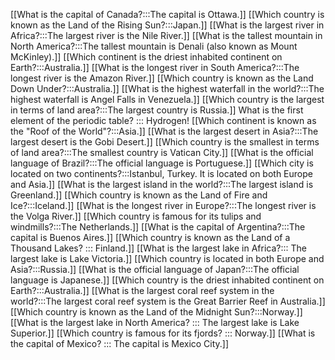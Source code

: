 [[What is the capital of Canada?:::The capital is Ottawa.]]
[[Which country is known as the Land of the Rising Sun?:::Japan.]]
[[What is the largest river in Africa?:::The largest river is the Nile River.]]
[[What is the tallest mountain in North America?:::The tallest mountain is Denali (also known as Mount McKinley).]]
[[Which continent is the driest inhabited continent on Earth?:::Australia.]]
[[What is the longest river in South America?:::The longest river is the Amazon River.]]
[[Which country is known as the Land Down Under?:::Australia.]]
[[What is the highest waterfall in the world?:::The highest waterfall is Angel Falls in Venezuela.]]
[[Which country is the largest in terms of land area?:::The largest country is Russia.]]
What is the first element of the periodic table? ::: Hydrogen!
[[Which continent is known as the "Roof of the World"?:::Asia.]]
[[What is the largest desert in Asia?:::The largest desert is the Gobi Desert.]]
[[Which country is the smallest in terms of land area?:::The smallest country is Vatican City.]]
[[What is the official language of Brazil?:::The official language is Portuguese.]]
[[Which city is located on two continents?:::Istanbul, Turkey. It is located on both Europe and Asia.]]
[[What is the largest island in the world?:::The largest island is Greenland.]]
[[Which country is known as the Land of Fire and Ice?:::Iceland.]]
[[What is the longest river in Europe?:::The longest river is the Volga River.]]
[[Which country is famous for its tulips and windmills?:::The Netherlands.]]
[[What is the capital of Argentina?:::The capital is Buenos Aires.]]
[[Which country is known as the Land of a Thousand Lakes? ::: Finland.]]
[[What is the largest lake in Africa?::: The largest lake is Lake Victoria.]]
[[Which country is located in both Europe and Asia?:::Russia.]]
[[What is the official language of Japan?:::The official language is Japanese.]]
[[Which country is the driest inhabited continent on Earth?:::Australia.]]
[[What is the largest coral reef system in the world?:::The largest coral reef system is the Great Barrier Reef in Australia.]]
[[Which country is known as the Land of the Midnight Sun?:::Norway.]]
[[What is the largest lake in North America? ::: The largest lake is Lake Superior.]]
[[Which country is famous for its fjords? ::: Norway.]]
[[What is the capital of Mexico? ::: The capital is Mexico City.]]
